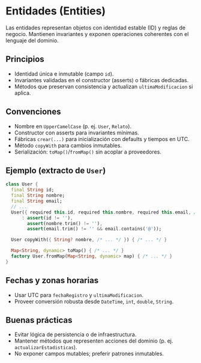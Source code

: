 # Entidades (Entities)

Las entidades representan objetos con identidad estable (ID) y reglas de negocio. Mantienen invariantes y exponen operaciones coherentes con el lenguaje del dominio.

## Principios
- Identidad única e inmutable (campo `id`).
- Invariantes validadas en el constructor (asserts) o fábricas dedicadas.
- Métodos que preservan consistencia y actualizan `ultimaModificacion` si aplica.

## Convenciones
- Nombre en `UpperCamelCase` (p. ej. `User`, `Relato`).
- Constructor con asserts para invariantes mínimas.
- Fábricas `crear(...)` para inicialización con defaults y tiempos en UTC.
- Método `copyWith` para cambios inmutables.
- Serialización: `toMap()`/`fromMap()` sin acoplar a proveedores.

## Ejemplo (extracto de `User`)
```dart
class User {
  final String id;
  final String nombre;
  final String email;
  // ...
  User({ required this.id, required this.nombre, required this.email, /* ... */ })
      : assert(id != ''),
        assert(nombre.trim() != ''),
        assert(email.trim() != '' && email.contains('@'));

  User copyWith({ String? nombre, /* ... */ }) { /* ... */ }

  Map<String, dynamic> toMap() { /* ... */ }
  factory User.fromMap(Map<String, dynamic> map) { /* ... */ }
}
```

## Fechas y zonas horarias
- Usar UTC para `fechaRegistro` y `ultimaModificacion`.
- Proveer conversión robusta desde `DateTime`, `int`, `double`, `String`.

## Buenas prácticas
- Evitar lógica de persistencia o de infraestructura.
- Mantener métodos que representen acciones del dominio (p. ej. `actualizarEstadisticas`).
- No exponer campos mutables; preferir patrones inmutables.
